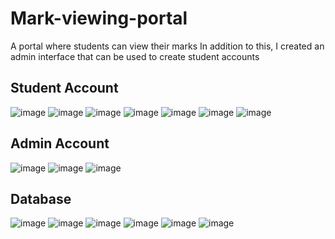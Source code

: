 # Mark-viewing-portal
A portal where students can view their marks
In addition to this, I created an admin interface that can be used to create student accounts
## Student Account
![image](https://user-images.githubusercontent.com/50575195/86806770-d20e4780-c096-11ea-8120-52544a2cdd1c.png)
![image](https://user-images.githubusercontent.com/50575195/86806970-06820380-c097-11ea-8727-161b1284059d.png)
![image](https://user-images.githubusercontent.com/50575195/86807318-611b5f80-c097-11ea-8a7e-dbf2296dd5dc.png)
![image](https://user-images.githubusercontent.com/50575195/86807549-9758df00-c097-11ea-9c47-3e26e07c1faf.png)
![image](https://user-images.githubusercontent.com/50575195/86807699-b8213480-c097-11ea-9256-4b725c7d40af.png)
![image](https://user-images.githubusercontent.com/50575195/86807844-db4be400-c097-11ea-85c6-eb72d1bc31ba.png)
![image](https://user-images.githubusercontent.com/50575195/86807981-09312880-c098-11ea-852b-a5f62135ac2d.png)
## Admin Account
![image](https://user-images.githubusercontent.com/50575195/86808787-cf145680-c098-11ea-9d16-de5fa8ee5daa.png)
![image](https://user-images.githubusercontent.com/50575195/86809277-55c93380-c099-11ea-8e14-9d8876f2ea1e.png)
![image](https://user-images.githubusercontent.com/50575195/86809386-74c7c580-c099-11ea-85b9-51ff09f2f319.png)
## Database
![image](https://user-images.githubusercontent.com/50575195/86809701-c6705000-c099-11ea-83e7-2e847cec7e90.png)
![image](https://user-images.githubusercontent.com/50575195/86809938-09322800-c09a-11ea-880c-3aab0a91f6e6.png)
![image](https://user-images.githubusercontent.com/50575195/86809987-194a0780-c09a-11ea-9d70-d9bc05825833.png)
![image](https://user-images.githubusercontent.com/50575195/86810082-3088f500-c09a-11ea-8782-d3d33ad4294e.png)
![image](https://user-images.githubusercontent.com/50575195/86810156-41396b00-c09a-11ea-9b83-bdb7f720eaf8.png)
![image](https://user-images.githubusercontent.com/50575195/86810283-6332ed80-c09a-11ea-97d6-06cff5143749.png)
